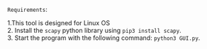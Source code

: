 `Requirements`:

1.This tool is designed for Linux OS\
2. Install the `scapy` python library using `pip3 install scapy`.\
3. Start the program with the following command: `python3 GUI.py`.
